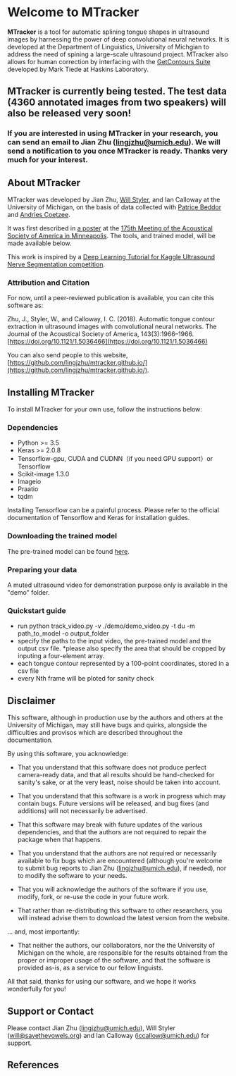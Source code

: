 # Welcome to MTracker

**MTracker** is a tool for automatic splining tongue shapes in ultrasound images by harnessing the power of deep convolutional neural networks. It is developed at the Department of Linguistics, University of Michgian to address the need of spining a large-scale ultrasound project. MTracker also allows for human correction by interfacing with the [GetContours Suite](https://github.com/mktiede/GetContours) developed by Mark Tiede at Haskins Laboratory.

## MTracker is currently being tested. The test data (4360 annotated images from two speakers) will also be released very soon!
### If you are interested in using MTracker in your research, you can send an email to Jian Zhu (lingjzhu@umich.edu). We will send a notification to you once MTracker is ready. Thanks very much for your interest.

## About MTracker

MTracker was developed by Jian Zhu, [Will Styler](http://savethevowels.org/will/), and Ian Calloway at the University of Michigan, on the basis of data collected with [Patrice Beddor](https://sites.lsa.umich.edu/beddor/) and [Andries Coetzee](https://sites.lsa.umich.edu/coetzee/).  

It was first described in [a poster](https://github.com/lingjzhu/mtracker.github.io/blob/master/mtracker_asa2018_poster%202.pdf) at the [175th Meeting of the Acoustical Society of America in Minneapolis](https://acousticalsociety.org/program-of-175th-meeting-of-the-acoustical-society-of-america/).  The tools, and trained model, will be made available below.

This work is inspired by a [Deep Learning Tutorial for Kaggle Ultrasound Nerve Segmentation competition](https://github.com/jocicmarko/ultrasound-nerve-segmentation). 

### Attribution and Citation

For now, until a peer-reviewed publication is available, you can cite this software as:

Zhu, J., Styler, W., and Calloway, I. C. (2018). Automatic tongue contour extraction in ultrasound images with convolutional neural networks. The Journal of the Acoustical Society of America, 143(3):1966–1966. [https://doi.org/10.1121/1.5036466](https://doi.org/10.1121/1.5036466)

You can also send people to this website, [https://github.com/lingjzhu/mtracker.github.io/](https://github.com/lingjzhu/mtracker.github.io/).

## Installing MTracker

To install MTracker for your own use, follow the instructions below:

### Dependencies

- Python >= 3.5
- Keras >= 2.0.8
- Tensorflow-gpu, CUDA and CUDNN（if you need GPU support）or Tensorflow
- Scikit-image 1.3.0
- Imageio
- Praatio
- tqdm

Installing Tensorflow can be a painful process. Please refer to the official documentation of Tensorflow and Keras for installation guides.

### Downloading the trained model

The pre-trained model can be found [here](https://drive.google.com/file/d/1GgUpTJ9riYAX9DPN0dHT-rIW4V67t1Ou/view?usp=sharing).

### Preparing your data

A muted ultrasound video for demonstration purpose only is available in the "demo" folder.


### Quickstart guide
- run python track_video.py -v ./demo/demo_video.py -t du -m path_to_model -o output_folder
- specify the paths to the input video, the pre-trained model and the output csv file.
   \*please also specify the area that should be cropped by inputing a four-element array.	
- each tongue contour represented by a 100-point coordinates, stored in a csv file
- every Nth frame will be ploted for sanity check

## Disclaimer

This software, although in production use by the authors and others at the University of Michigan, may still have bugs and quirks, alongside the difficulties and provisos which are described throughout the documentation. 

By using this software, you acknowledge:

* That you understand that this software does not produce perfect camera-ready data, and that all results should be hand-checked for sanity's sake, or at the very least, noise should be taken into account.

* That you understand that this software is a work in progress which may contain bugs.  Future versions will be released, and bug fixes (and additions) will not necessarily be advertised.

* That this software may break with future updates of the various dependencies, and that the authors are not required to repair the package when that happens.

* That you understand that the authors are not required or necessarily available to fix bugs which are encountered (although you're welcome to submit bug reports to Jian Zhu (lingjzhu@umich.edu), if needed), nor to modify the software to your needs.

* That you will acknowledge the authors of the software if you use, modify, fork, or re-use the code in your future work.  

* That rather than re-distributing this software to other researchers, you will instead advise them to download the latest version from the website.

... and, most importantly:

* That neither the authors, our collaborators, nor the the University of Michigan on the whole, are responsible for the results obtained from the proper or improper usage of the software, and that the software is provided as-is, as a service to our fellow linguists.

All that said, thanks for using our software, and we hope it works wonderfully for you!

## Support or Contact

Please contact Jian Zhu (lingjzhu@umich.edu), Will Styler (will@savethevowels.org) and Ian Calloway (iccallow@umich.edu) for support.

## References

[^1]: Ronneberger et al. 2015, U-Net: Convolutional Networks for Biomedical Image Segmentation, DOI:10.1007/978-3-319-24574-4_28
